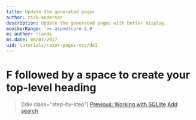 ```yaml
---
title: Update the generated pages
author: rick-anderson
description: Update the generated pages with better display.
monikerRange: '>= aspnetcore-2.0'
ms.author: riande
ms.date: 08/07/2017
uid: tutorials/razor-pages-vsc/da1
---
```


# F followed by a space to create your top-level heading

> [!div class="step-by-step"]
> [Previous: Working with SQLlite](xref:tutorials/razor-pages-vsc/sql)
> [Add search](xref:tutorials/razor-pages/search)
